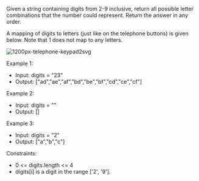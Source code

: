 Given a string containing digits from 2-9 inclusive, return all possible letter combinations that the number could represent. Return the answer in any order.

A mapping of digits to letters (just like on the telephone buttons) is given below. Note that 1 does not map to any letters.

![1200px-telephone-keypad2svg](https://github.com/user-attachments/assets/6e49283b-1fe0-41c5-916a-331034051d52)

Example 1:
- Input: digits = "23"
- Output: ["ad","ae","af","bd","be","bf","cd","ce","cf"]

Example 2:
- Input: digits = ""
- Output: []

Example 3:
- Input: digits = "2"
- Output: ["a","b","c"]

Constraints:
- 0 <= digits.length <= 4
- digits[i] is a digit in the range ['2', '9'].
